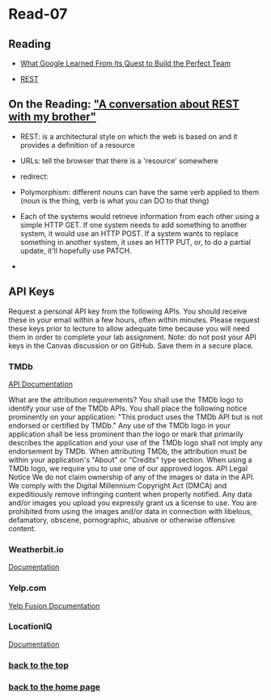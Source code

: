 # Read-07

## Reading

- [What Google Learned From Its Quest to Build the Perfect Team](https://www.nytimes.com/2016/02/28/magazine/what-google-learned-from-its-quest-to-build-the-perfect-team.html)

- [REST](https://gist.github.com/brookr/5977550)


## On the Reading: ["A conversation about REST with my brother"]((https://gist.github.com/brookr/5977550))

- REST: is a architectural style on which the web is based on and it provides a definition of a resource

- URLs: tell the browser that there is a 'resource' somewhere

- redirect: 

- Polymorphism: different nouns can have the same verb applied to them (noun is the thing, verb is what you can DO to that thing)

- Each of the systems would retrieve information from each other using a simple HTTP GET. If one system needs to add something to another system, it would use an HTTP POST. If a system wants to replace something in another system, it uses an HTTP PUT, or, to do a partial update, it'll hopefully use PATCH.

- 

## API Keys

Request a personal API key from the following APIs. You should receive these in your email within a few hours, often within minutes. Please request these keys prior to lecture to allow adequate time because you will need them in order to complete your lab assignment. Note: do not post your API keys in the Canvas discussion or on GitHub. Save them in a secure place.

### TMDb

[API Documentation](https://developers.themoviedb.org/3)

What are the attribution requirements?
You shall use the TMDb logo to identify your use of the TMDb APIs. You shall place the following notice prominently on your application: "This product uses the TMDb API but is not endorsed or certified by TMDb." Any use of the TMDb logo in your application shall be less prominent than the logo or mark that primarily describes the application and your use of the TMDb logo shall not imply any endorsement by TMDb. When attributing TMDb, the attribution must be within your application's "About" or "Credits" type section.
When using a TMDb logo, we require you to use one of our approved logos.
API Legal Notice
We do not claim ownership of any of the images or data in the API. We comply with the Digital Millennium Copyright Act (DMCA) and expeditiously remove infringing content when properly notified. Any data and/or images you upload you expressly grant us a license to use. You are prohibited from using the images and/or data in connection with libelous, defamatory, obscene, pornographic, abusive or otherwise offensive content.

### Weatherbit.io

[Documentation](Weatherbit.io)

### Yelp.com

[Yelp Fusion Documentation](https://www.yelp.com/developers/documentation/v3/authentication)

### LocationIQ

[Documentation](https://locationiq.com/docs)

### [back to the top](#-Read-07)

### [back to the home page](/README.md)
